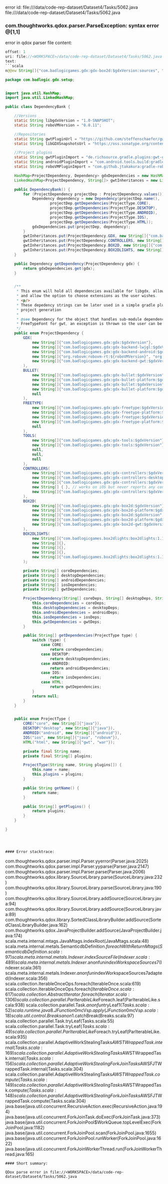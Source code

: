 error id: file://<WORKSPACE>/data/code-rep-dataset/Dataset4/Tasks/5062.java
file://<WORKSPACE>/data/code-rep-dataset/Dataset4/Tasks/5062.java
### com.thoughtworks.qdox.parser.ParseException: syntax error @[1,1]

error in qdox parser
file content:
```java
offset: 1
uri: file://<WORKSPACE>/data/code-rep-dataset/Dataset4/Tasks/5062.java
text:
```scala
n@@ew String[]{"com.badlogicgames.gdx:gdx-box2d:$gdxVersion:sources", "com.badlogicgames.gdx:gdx-box2d-gwt:$gdxVersion:sources"}

package com.badlogic.gdx.setup;


import java.util.HashMap;
import java.util.LinkedHashMap;

public class DependencyBank {

	//Versions
	static String libgdxVersion = "1.0-SNAPSHOT";
	static String roboVMVersion = "0.0.11";

	//Repositories
	static String gwtPluginUrl = "https://github.com/steffenschaefer/gwt-gradle-plugin/raw/maven-repo/";
	static String libGDXSnapshotsUrl = "https://oss.sonatype.org/content/repositories/snapshots/";

	//Project plugins
	static String gwtPluginImport = "de.richsource.gradle.plugins:gwt-gradle-plugin:0.3";
	static String androidPluginImport = "com.android.tools.build:gradle:0.9+";
	static String roboVMPluginImport = "com.github.jtakakura:gradle-robovm-plugin:0.0.7";

	HashMap<ProjectDependency, Dependency> gdxDependencies = new HashMap<ProjectDependency, Dependency>();
	LinkedHashMap<ProjectDependency, String[]> gwtInheritances = new LinkedHashMap<ProjectDependency, String[]>();

	public DependencyBank() {
		for (ProjectDependency projectDep : ProjectDependency.values()) {
			Dependency dependency = new Dependency(projectDep.name(),
					projectDep.getDependencies(ProjectType.CORE),
					projectDep.getDependencies(ProjectType.DESKTOP),
					projectDep.getDependencies(ProjectType.ANDROID),
					projectDep.getDependencies(ProjectType.IOS),
					projectDep.getDependencies(ProjectType.HTML));
			gdxDependencies.put(projectDep, dependency);
		}
		gwtInheritances.put(ProjectDependency.GDX, new String[]{"com.badlogic.gdx.backends.gdx_backends_gwt"});
		gwtInheritances.put(ProjectDependency.CONTROLLERS, new String[]{"com.badlogic.gdx.controllers.controllers-gwt"});
		gwtInheritances.put(ProjectDependency.BOX2D, new String[]{"com.badlogic.gdx.physics.box2d.box2d-gwt"});
		gwtInheritances.put(ProjectDependency.BOX2DLIGHTS, new String[]{"Box2DLights"});
	}

	public Dependency getDependency(ProjectDependency gdx) {
		return gdxDependencies.get(gdx);
	}


	/**
	 * This enum will hold all dependencies available for libgdx, allowing the setup to pick the ones needed by default,
	 * and allow the option to choose extensions as the user wishes.
	 * <p/>
	 * These depedency strings can be later used in a simple gradle plugin to manipulate the users project either after/before
	 * project generation
	 *
	 * @see Dependency for the object that handles sub-module dependencies. If no dependency is found for a sub-module, ie
	 * FreeTypeFont for gwt, an exception is thrown so the user can be notified of incompatability
	 */
	public enum ProjectDependency {
		GDX(
			new String[]{"com.badlogicgames.gdx:gdx:$gdxVersion"},
			new String[]{"com.badlogicgames.gdx:gdx-backend-lwjgl:$gdxVersion", "com.badlogicgames.gdx:gdx-platform:$gdxVersion:natives-desktop"},
			new String[]{"com.badlogicgames.gdx:gdx-backend-android:$gdxVersion", "com.badlogicgames.gdx:gdx-platform:$gdxVersion:natives-x86", "com.badlogicgames.gdx:gdx-platform:$gdxVersion:natives-armeabi", "com.badlogicgames.gdx:gdx-platform:$gdxVersion:natives-armeabi-v7a", "com.badlogicgames.gdx:gdx-platform:$gdxVersion:natives-x86"},
			new String[]{"org.robovm:robovm-rt:${roboVMVersion}", "org.robovm:robovm-cocoatouch:${roboVMVersion}", "com.badlogicgames.gdx:gdx-backend-robovm:$gdxVersion", "com.badlogicgames.gdx:gdx-platform:$gdxVersion:natives-ios"},
			new String[]{"com.badlogicgames.gdx:gdx-backend-gwt:$gdxVersion", "com.badlogicgames.gdx:gdx:$gdxVersion:sources", "com.badlogicgames.gdx:gdx-backend-gwt:$gdxVersion:sources"}
		),
		BULLET(
			new String[]{"com.badlogicgames.gdx:gdx-bullet:$gdxVersion"},
			new String[]{"com.badlogicgames.gdx:gdx-bullet-platform:$gdxVersion:natives-desktop"},
			new String[]{"com.badlogicgames.gdx:gdx-bullet:$gdxVersion", "com.badlogicgames.gdx:gdx-bullet-platform:$gdxVersion:natives-armeabi", "com.badlogicgames.gdx:gdx-bullet-platform:$gdxVersion:natives-armeabi-v7a", "com.badlogicgames.gdx:gdx-bullet-platform:$gdxVersion:natives-x86"},
			new String[]{"com.badlogicgames.gdx:gdx-bullet-platform:$gdxVersion:natives-ios"},
			null
		),
		FREETYPE(
			new String[]{"com.badlogicgames.gdx:gdx-freetype:$gdxVersion"},
			new String[]{"com.badlogicgames.gdx:gdx-freetype-platform:$gdxVersion:natives-desktop"},
			new String[]{"com.badlogicgames.gdx:gdx-freetype:$gdxVersion", "com.badlogicgames.gdx:gdx-freetype-platform:$gdxVersion:natives-armeabi", "com.badlogicgames.gdx:gdx-freetype-platform:$gdxVersion:natives-armeabi-v7a", "com.badlogicgames.gdx:gdx-freetype-platform:$gdxVersion:natives-x86"},
			new String[]{"com.badlogicgames.gdx:gdx-freetype-platform:$gdxVersion:natives-ios"},
			null
		),
		TOOLS(
			new String[]{"com.badlogicgames.gdx:gdx-tools:$gdxVersion"},
			new String[]{"com.badlogicgames.gdx:gdx-tools:$gdxVersion"},
			null,
			null,
			null
		),
		CONTROLLERS(
			new String[]{"com.badlogicgames.gdx:gdx-controllers:$gdxVersion"},
			new String[]{"com.badlogicgames.gdx:gdx-controllers-desktop:$gdxVersion", "com.badlogicgames.gdx:gdx-controllers-platform:$gdxVersion:natives-desktop"},
			new String[]{"com.badlogicgames.gdx:gdx-controllers:$gdxVersion", "com.badlogicgames.gdx:gdx-controllers-android:$gdxVersion"},
			new String[] { }, // works on iOS but never reports any controllers :)
			new String[]{"com.badlogicgames.gdx:gdx-controllers:$gdxVersion:sources", "com.badlogicgames.gdx:gdx-controllers-gwt:$gdxVersion", "com.badlogicgames.gdx:gdx-controllers-gwt:$gdxVersion:sources"}
		),
		BOX2D(
			new String[]{"com.badlogicgames.gdx:gdx-box2d:$gdxVersion"},
			new String[]{"com.badlogicgames.gdx:gdx-box2d-platform:$gdxVersion:natives-desktop"},
			new String[]{"com.badlogicgames.gdx:gdx-box2d:$gdxVersion", "com.badlogicgames.gdx:gdx-box2d-platform:$gdxVersion:natives-armeabi", "com.badlogicgames.gdx:gdx-box2d-platform:$gdxVersion:natives-armeabi-v7a", "com.badlogicgames.gdx:gdx-box2d-platform:$gdxVersion:natives-x86"},
			new String[]{"com.badlogicgames.gdx:gdx-box2d-platform:$gdxVersion:natives-ios"},
			new String[]{"com.badlogicgames.gdx:gdx-box2d-gwt:$gdxVersion:sources"}
		),	
		BOX2DLIGHTS(
			new String[]{"com.badlogicgames.box2dlights:box2dlights:1.1"},
			new String[]{},
			new String[]{},
			new String[]{},
			new String[]{"com.badlogicgames.box2dlights:box2dlights:1.1:sources"}
		);

		private String[] coreDependencies;
		private String[] desktopDependencies;
		private String[] androidDependencies;
		private String[] iosDependencies;
		private String[] gwtDependencies;

		ProjectDependency(String[] coreDeps, String[] desktopDeps, String[] androidDeps, String[] iosDeps, String[] gwtDeps) {
			this.coreDependencies = coreDeps;
			this.desktopDependencies = desktopDeps;
			this.androidDependencies = androidDeps;
			this.iosDependencies = iosDeps;
			this.gwtDependencies = gwtDeps;
		}

		public String[] getDependencies(ProjectType type) {
			switch (type) {
				case CORE:
					return coreDependencies;
				case DESKTOP:
					return desktopDependencies;
				case ANDROID:
					return androidDependencies;
				case IOS:
					return iosDependencies;
				case HTML:
					return gwtDependencies;
			}
			return null;
		}
	}


	public enum ProjectType {
		CORE("core", new String[]{"java"}),
		DESKTOP("desktop", new String[]{"java"}),
		ANDROID("android", new String[]{"android"}),
		IOS("ios", new String[]{"java", "robovm"}),
		HTML("html", new String[]{"gwt", "war"});

		private final String name;
		private final String[] plugins;

		ProjectType(String name, String plugins[]) {
			this.name = name;
			this.plugins = plugins;
		}

		public String getName() {
			return name;
		}

		public String[] getPlugins() {
			return plugins;
		}
	}

}
```

```



#### Error stacktrace:

```
com.thoughtworks.qdox.parser.impl.Parser.yyerror(Parser.java:2025)
	com.thoughtworks.qdox.parser.impl.Parser.yyparse(Parser.java:2147)
	com.thoughtworks.qdox.parser.impl.Parser.parse(Parser.java:2006)
	com.thoughtworks.qdox.library.SourceLibrary.parse(SourceLibrary.java:232)
	com.thoughtworks.qdox.library.SourceLibrary.parse(SourceLibrary.java:190)
	com.thoughtworks.qdox.library.SourceLibrary.addSource(SourceLibrary.java:94)
	com.thoughtworks.qdox.library.SourceLibrary.addSource(SourceLibrary.java:89)
	com.thoughtworks.qdox.library.SortedClassLibraryBuilder.addSource(SortedClassLibraryBuilder.java:162)
	com.thoughtworks.qdox.JavaProjectBuilder.addSource(JavaProjectBuilder.java:174)
	scala.meta.internal.mtags.JavaMtags.indexRoot(JavaMtags.scala:48)
	scala.meta.internal.metals.SemanticdbDefinition$.foreachWithReturnMtags(SemanticdbDefinition.scala:97)
	scala.meta.internal.metals.Indexer.indexSourceFile(Indexer.scala:489)
	scala.meta.internal.metals.Indexer.$anonfun$indexWorkspaceSources$7(Indexer.scala:361)
	scala.meta.internal.metals.Indexer.$anonfun$indexWorkspaceSources$7$adapted(Indexer.scala:356)
	scala.collection.IterableOnceOps.foreach(IterableOnce.scala:619)
	scala.collection.IterableOnceOps.foreach$(IterableOnce.scala:617)
	scala.collection.AbstractIterator.foreach(Iterator.scala:1306)
	scala.collection.parallel.ParIterableLike$Foreach.leaf(ParIterableLike.scala:938)
	scala.collection.parallel.Task.$anonfun$tryLeaf$1(Tasks.scala:52)
	scala.runtime.java8.JFunction0$mcV$sp.apply(JFunction0$mcV$sp.scala:18)
	scala.util.control.Breaks$$anon$1.catchBreak(Breaks.scala:97)
	scala.collection.parallel.Task.tryLeaf(Tasks.scala:55)
	scala.collection.parallel.Task.tryLeaf$(Tasks.scala:49)
	scala.collection.parallel.ParIterableLike$Foreach.tryLeaf(ParIterableLike.scala:935)
	scala.collection.parallel.AdaptiveWorkStealingTasks$AWSTWrappedTask.internal(Tasks.scala:169)
	scala.collection.parallel.AdaptiveWorkStealingTasks$AWSTWrappedTask.internal$(Tasks.scala:156)
	scala.collection.parallel.AdaptiveWorkStealingForkJoinTasks$AWSFJTWrappedTask.internal(Tasks.scala:304)
	scala.collection.parallel.AdaptiveWorkStealingTasks$AWSTWrappedTask.compute(Tasks.scala:149)
	scala.collection.parallel.AdaptiveWorkStealingTasks$AWSTWrappedTask.compute$(Tasks.scala:148)
	scala.collection.parallel.AdaptiveWorkStealingForkJoinTasks$AWSFJTWrappedTask.compute(Tasks.scala:304)
	java.base/java.util.concurrent.RecursiveAction.exec(RecursiveAction.java:194)
	java.base/java.util.concurrent.ForkJoinTask.doExec(ForkJoinTask.java:373)
	java.base/java.util.concurrent.ForkJoinPool$WorkQueue.topLevelExec(ForkJoinPool.java:1182)
	java.base/java.util.concurrent.ForkJoinPool.scan(ForkJoinPool.java:1655)
	java.base/java.util.concurrent.ForkJoinPool.runWorker(ForkJoinPool.java:1622)
	java.base/java.util.concurrent.ForkJoinWorkerThread.run(ForkJoinWorkerThread.java:165)
```
#### Short summary: 

QDox parse error in file://<WORKSPACE>/data/code-rep-dataset/Dataset4/Tasks/5062.java